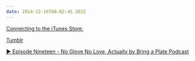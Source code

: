 ```yaml
---
date: 2014-12-16T08:02:45.202Z
---
```

[Connecting to the iTunes Store.](https://itunes.apple.com/us/app/weekling-weekly-budget/id949338154?ls=1&mt=8)

[Tumblr](https://www.tumblr.com/blog/matthew-palmer)

[▶ Episode Nineteen - No Glove No Love, Actually by Bring a Plate Podcast](https://soundcloud.com/bring-a-plate-podcast/episode-nineteen-no-glove-no-love-actually)


